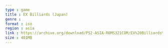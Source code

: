 ```yaml
---
type : game
title : EX Billiards (Japan)
genre : 
format : iso
region : asia
link : https://archive.org/download/PS2-ASIA-ROMS321COM/EX%20Billiards%20%28Japan%29.7z
size : 401MB
---
```

